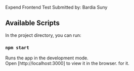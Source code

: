 Expend Frontend Test
Submitted by: Bardia Suny

## Available Scripts

In the project directory, you can run:

### `npm start`

Runs the app in the development mode.<br />
Open [http://localhost:3000] to view it in the browser.
for it.

